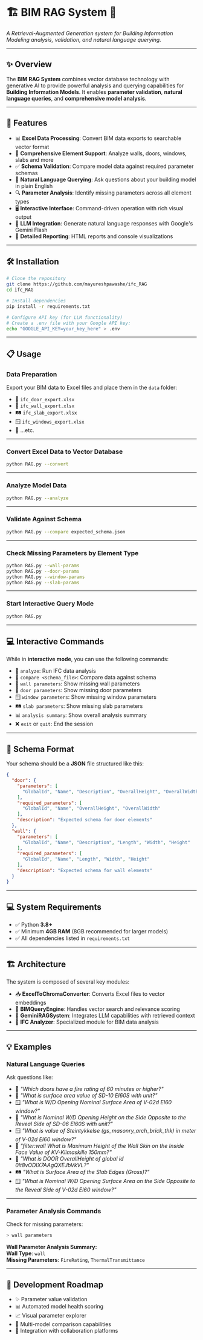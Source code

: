 # 🏗️ **BIM RAG System** 🤖  
*A Retrieval-Augmented Generation system for Building Information Modeling analysis, validation, and natural language querying.*

---

## ✨ **Overview**  
The **BIM RAG System** combines vector database technology with generative AI to provide powerful analysis and querying capabilities for **Building Information Models**. It enables **parameter validation**, **natural language queries**, and **comprehensive model analysis**.

---

## 🚀 **Features**

- 📊 **Excel Data Processing**: Convert BIM data exports to searchable vector format  
- 🏢 **Comprehensive Element Support**: Analyze walls, doors, windows, slabs and more  
- ✅ **Schema Validation**: Compare model data against required parameter schemas  
- 💬 **Natural Language Querying**: Ask questions about your building model in plain English  
- 🔍 **Parameter Analysis**: Identify missing parameters across all element types  
- 🖥️ **Interactive Interface**: Command-driven operation with rich visual output  
- 🧠 **LLM Integration**: Generate natural language responses with Google's Gemini Flash  
- 📝 **Detailed Reporting**: HTML reports and console visualizations  

---

## 🛠️ **Installation**

```bash
# Clone the repository
git clone https://github.com/mayureshpawashe/ifc_RAG
cd ifc_RAG

# Install dependencies
pip install -r requirements.txt

# Configure API key (for LLM functionality)
# Create a .env file with your Google API key:
echo "GOOGLE_API_KEY=your_key_here" > .env
```

---

## 📋 **Usage**

### **Data Preparation**
Export your BIM data to Excel files and place them in the `data` folder:

- 🚪 `ifc_door_export.xlsx`  
- 🧱 `ifc_wall_export.xlsx`  
- 🛤️ `ifc_slab_export.xlsx`  
- 🪟 `ifc_windows_export.xlsx`  
- 📁 ...etc.

---

### **Convert Excel Data to Vector Database**
```bash
python RAG.py --convert
```

---

### **Analyze Model Data**
```bash
python RAG.py --analyze
```

---

### **Validate Against Schema**
```bash
python RAG.py --compare expected_schema.json
```

---

### **Check Missing Parameters by Element Type**
```bash
python RAG.py --wall-params
python RAG.py --door-params
python RAG.py --window-params
python RAG.py --slab-params
```

---

### **Start Interactive Query Mode**
```bash
python RAG.py
```

---

## 💻 **Interactive Commands**

While in **interactive mode**, you can use the following commands:

- 🔎 `analyze`: Run IFC data analysis  
- 🔄 `compare <schema_file>`: Compare data against schema  
- 🧱 `wall parameters`: Show missing wall parameters  
- 🚪 `door parameters`: Show missing door parameters  
- 🪟 `window parameters`: Show missing window parameters  
- 🛤️ `slab parameters`: Show missing slab parameters  
- 📊 `analysis summary`: Show overall analysis summary  
- ❌ `exit` or `quit`: End the session  

---

## 📝 **Schema Format**

Your schema should be a **JSON** file structured like this:

```json
{
  "door": {
    "parameters": [
      "GlobalId", "Name", "Description", "OverallHeight", "OverallWidth"
    ],
    "required_parameters": [
      "GlobalId", "Name", "OverallHeight", "OverallWidth"
    ],
    "description": "Expected schema for door elements"
  },
  "wall": {
    "parameters": [
      "GlobalId", "Name", "Description", "Length", "Width", "Height"
    ],
    "required_parameters": [
      "GlobalId", "Name", "Length", "Width", "Height"
    ],
    "description": "Expected schema for wall elements"
  }
}
```

---

## 💻 **System Requirements**

- ✅ Python **3.8+**  
- ✅ Minimum **4GB RAM** (8GB recommended for larger models)  
- ✅ All dependencies listed in `requirements.txt`  

---

## 🏗️ **Architecture**

The system is composed of several key modules:

- 📥 **ExcelToChromaConverter**: Converts Excel files to vector embeddings  
- 🔎 **BIMQueryEngine**: Handles vector search and relevance scoring  
- 🧠 **GeminiRAGSystem**: Integrates LLM capabilities with retrieved context  
- 🔧 **IFC Analyzer**: Specialized module for BIM data analysis  

---

## 💡 **Examples**

### **Natural Language Queries**

Ask questions like:

- 🚪 *"Which doors have a fire rating of 60 minutes or higher?"*  
- 🧱 *"What is surface area value of SD-10 EI60S with unit?"*  
- 🪟 *"What is W/D Opening Nominal Surface Area of V-02d EI60 window?"*  
- 🚪 *"What is Nominal W/D Opening Height on the Side Opposite to the Reveal Side of SD-06 EI60S with unit?"*  
- 🪟 *"What is value of Steintykkelse (gs_masonry_arch_brick_thk) in meter of V-02d EI60 window?"*  
- 🧱 *"filter:wall What is Maximum Height of the Wall Skin on the Inside Face Value of KV-Klimaskille 150mm?"*  
- 🚪 *"What is DOOR OverallHeight of global id 0lt8vODIX7AAgQXEJbVkVL?"*  
- 🛤️ *"What is Surface Area of the Slab Edges (Gross)?"*  
- 🪟 *"What is Nominal W/D Opening Surface Area on the Side Opposite to the Reveal Side of V-02d EI60 window?"*

---

### **Parameter Analysis Commands**
Check for missing parameters:
```bash
> wall parameters
```
**Wall Parameter Analysis Summary:**  
**Wall Type**: `wall`  
**Missing Parameters**: `FireRating`, `ThermalTransmittance`

---

## 🔮 **Development Roadmap**

- ✨ Parameter value validation  
- 📊 Automated model health scoring  
- 📈 Visual parameter explorer  
- 🔄 Multi-model comparison capabilities  
- 🤝 Integration with collaboration platforms  
